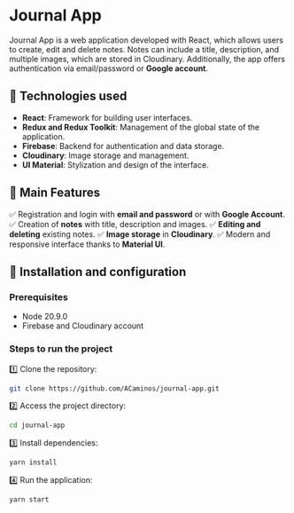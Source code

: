 # Journal App

Journal App is a web application developed with React, which allows users to create, edit and delete notes. Notes can include a title, description, and multiple images, which are stored in Cloudinary. Additionally, the app offers authentication via email/password or **Google account**.

## 🚀 Technologies used
- **React**: Framework for building user interfaces.
- **Redux and Redux Toolkit**: Management of the global state of the application.
- **Firebase**: Backend for authentication and data storage.
- **Cloudinary**: Image storage and management.
- **UI Material**: Stylization and design of the interface.

## 📌 Main Features
✅ Registration and login with **email and password** or with **Google Account**.
✅ Creation of **notes** with title, description and images.
✅ **Editing and deleting** existing notes.
✅ **Image storage** in **Cloudinary**.
✅ Modern and responsive interface thanks to **Material UI**.

## 📂 Installation and configuration
### Prerequisites
- Node 20.9.0
- Firebase and Cloudinary account

### Steps to run the project
1️⃣ Clone the repository:
   ```sh
   git clone https://github.com/ACaminos/journal-app.git
   ```
2️⃣ Access the project directory:
   ```sh
   cd journal-app
   ```

3️⃣ Install dependencies:
   ```sh
   yarn install
   ```
   
4️⃣ Run the application:
   ```sh
   yarn start
   ```
